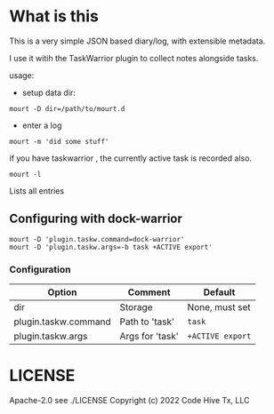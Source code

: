 # What is this

This is a very simple JSON based diary/log, with extensible metadata.

I use it witih the TaskWarrior plugin to collect notes alongside tasks.

usage:

- setup data dir:

`mourt -D dir=/path/to/mourt.d`

- enter a log

`mourt -m 'did some stuff'`

if you have taskwarrior , the currently active task is recorded also.

`mourt -l`

Lists all entries

## Configuring with dock-warrior

```
mourt -D 'plugin.taskw.command=dock-warrior'
mourt -D 'plugin.taskw.args=-b task +ACTIVE export'
```

### Configuration

|  Option              |  Comment        | Default                                        |
|----------------------|-----------------|------------------------------------------------|
|    dir               | Storage         | None, must set                                 |
| plugin.taskw.command | Path to 'task'  | `task`                                         |
| plugin.taskw.args    | Args for 'task' | `+ACTIVE export`                               |

# LICENSE

Apache-2.0 see ./LICENSE
Copyright (c) 2022 Code Hive Tx, LLC
